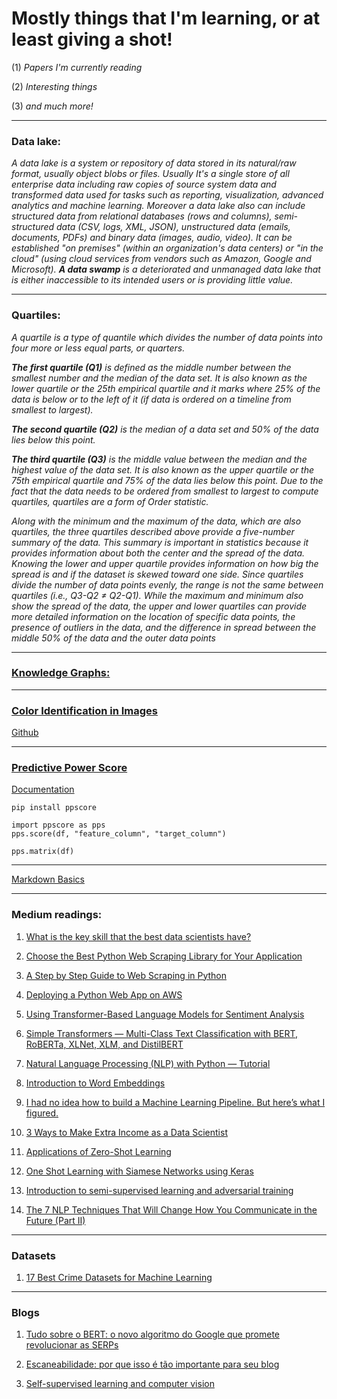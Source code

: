 # Mostly things that I'm learning, or at least giving a shot!

  (1) *Papers I'm currently reading*

  (2) *Interesting things*

  (3) *and much more!*

  ---
  
  ### Data lake:

   *A data lake is a system or repository of data stored in its natural/raw format, usually object blobs or files. Usually It's a single store of all enterprise data including raw copies of source system data and transformed data used for tasks such as reporting, visualization, advanced analytics and machine learning. Moreover a  data lake also can include structured data from relational databases (rows and columns), semi-structured data (CSV, logs, XML, JSON), unstructured data (emails, documents, PDFs) and binary data (images, audio, video). It can be established "on premises" (within an organization's data centers) or "in the cloud" (using cloud services from vendors such as Amazon, Google and Microsoft). **A data swamp** is a deteriorated and unmanaged data lake that is either inaccessible to its intended users or is providing little value.*

---

### Quartiles:

  *A quartile is a type of quantile which divides the number of data points into four more or less equal parts, or quarters.*
  
  ***The first quartile (Q1)** is defined as the middle number between the smallest number and the median of the data set. It is also known as the lower quartile or the 25th empirical quartile and it marks where 25% of the data is below or to the left of it (if data is ordered on a timeline from smallest to largest).*
  
  ***The second quartile (Q2)** is the median of a data set and 50% of the data lies below this point.* 
  
  ***The third quartile (Q3)** is the middle value between the median and the highest value of the data set. It is also known as the upper quartile or the 75th empirical quartile and 75% of the data lies below this point. Due to the fact that the data needs to be ordered from smallest to largest to compute quartiles, quartiles are a form of Order statistic.*

*Along with the minimum and the maximum of the data, which are also quartiles, the three quartiles described above provide a five-number summary of the data. This summary is important in statistics because it provides information about both the center and the spread of the data. Knowing the lower and upper quartile provides information on how big the spread is and if the dataset is skewed toward one side. Since quartiles divide the number of data points evenly, the range is not the same between quartiles (i.e., Q3-Q2 ≠ Q2-Q1). While the maximum and minimum also show the spread of the data, the upper and lower quartiles can provide more detailed information on the location of specific data points, the presence of outliers in the data, and the difference in spread between the middle 50% of the data and the outer data points*

---

### [Knowledge Graphs:](https://www.analyticsvidhya.com/blog/2019/10/how-to-build-knowledge-graph-text-using-spacy/)

---

### [Color Identification in Images](https://towardsdatascience.com/color-identification-in-images-machine-learning-application-b26e770c4c71)

[Github](https://github.com/kb22/Color-Identification-using-Machine-Learning/blob/master/Color%20Identification%20using%20Machine%20Learning.ipynb) 

---

### [Predictive Power Score](https://towardsdatascience.com/rip-correlation-introducing-the-predictive-power-score-3d90808b9598)

[Documentation](https://github.com/8080labs/ppscore)

```
pip install ppscore

import ppscore as pps
pps.score(df, "feature_column", "target_column")

pps.matrix(df)
```

---

[Markdown Basics](https://www.markdownguide.org/extended-syntax/)

---

### Medium readings:

1. [What is the key skill that the best data scientists have?](https://towardsdatascience.com/what-is-the-key-skill-that-the-best-data-scientists-have-655edea228ac)
  
1. [Choose the Best Python Web Scraping Library for Your Application](https://towardsdatascience.com/choose-the-best-python-web-scraping-library-for-your-application-91a68bc81c4f)

1. [A Step by Step Guide to Web Scraping in Python](https://towardsdatascience.com/a-step-by-step-guide-to-web-scraping-in-python-5c4d9cef76e8)

1. [Deploying a Python Web App on AWS](https://towardsdatascience.com/deploying-a-python-web-app-on-aws-57ed772b2319)

1. [Using Transformer-Based Language Models for Sentiment Analysis](https://towardsdatascience.com/using-transformer-based-language-models-for-sentiment-analysis-dc3c10261eec)

1. [Simple Transformers — Multi-Class Text Classification with BERT, RoBERTa, XLNet, XLM, and DistilBERT](https://medium.com/swlh/simple-transformers-multi-class-text-classification-with-bert-roberta-xlnet-xlm-and-8b585000ce3a)

1. [Natural Language Processing (NLP) with Python — Tutorial](https://medium.com/towards-artificial-intelligence/natural-language-processing-nlp-with-python-tutorial-for-beginners-1f54e610a1a0)

1. [Introduction to Word Embeddings](https://towardsdatascience.com/introduction-to-word-embeddings-4cf857b12edc)

1. [I had no idea how to build a Machine Learning Pipeline. But here’s what I figured.](https://towardsdatascience.com/i-had-no-idea-how-to-build-a-machine-learning-pipeline-but-heres-what-i-figured-f3a7773513a)

1. [3 Ways to Make Extra Income as a Data Scientist](https://towardsdatascience.com/3-ways-to-make-extra-income-as-a-data-scientist-eed02749208c)

1. [Applications of Zero-Shot Learning](https://towardsdatascience.com/applications-of-zero-shot-learning-f65bb232963f)

1. [One Shot Learning with Siamese Networks using Keras](https://towardsdatascience.com/one-shot-learning-with-siamese-networks-using-keras-17f34e75bb3d)

1. [Introduction to semi-supervised learning and adversarial training](https://medium.com/inside-machine-learning/placeholder-3557ebb3d470)

1. [The 7 NLP Techniques That Will Change How You Communicate in the Future (Part II)](https://heartbeat.fritz.ai/the-7-nlp-techniques-that-will-change-how-you-communicate-in-the-future-part-ii-636ab06da258)
---

### Datasets

1. [17 Best Crime Datasets for Machine Learning](https://lionbridge.ai/datasets/16-best-crime-datasets-for-machine-learning/)

---

### Blogs

1. [Tudo sobre o BERT: o novo algoritmo do Google que promete revolucionar as SERPs](https://rockcontent.com/br/blog/bert/)

1. [Escaneabilidade: por que isso é tão importante para seu blog](https://rockcontent.com/br/blog/escaneabilidade/)

1. [Self-supervised learning and computer vision](https://www.fast.ai/2020/01/13/self_supervised/)